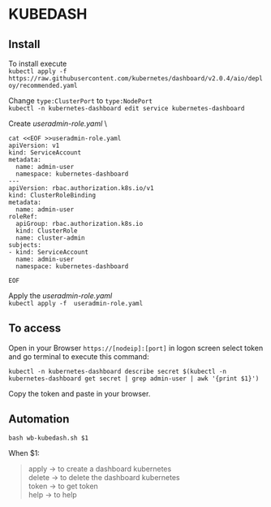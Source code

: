 # KUBEDASH

## Install

To install execute \
```kubectl apply -f https://raw.githubusercontent.com/kubernetes/dashboard/v2.0.4/aio/deploy/recommended.yaml```

Change ```type:ClusterPort``` to ```type:NodePort``` \
```kubectl -n kubernetes-dashboard edit service kubernetes-dashboard ```

Create *_useradmin-role.yaml_* \

```
cat <<EOF >>useradmin-role.yaml
apiVersion: v1
kind: ServiceAccount
metadata:
  name: admin-user
  namespace: kubernetes-dashboard
---
apiVersion: rbac.authorization.k8s.io/v1
kind: ClusterRoleBinding
metadata:
  name: admin-user
roleRef:
  apiGroup: rbac.authorization.k8s.io
  kind: ClusterRole
  name: cluster-admin
subjects:
- kind: ServiceAccount
  name: admin-user
  namespace: kubernetes-dashboard

EOF
```

Apply the  *_useradmin-role.yaml_* \
```kubectl apply -f  useradmin-role.yaml```

## To access

Open in your Browser ```https://[nodeip]:[port]``` in logon screen select token and go terminal to execute this command:

```kubectl -n kubernetes-dashboard describe secret $(kubectl -n kubernetes-dashboard get secret | grep admin-user | awk '{print $1}')```

Copy the token and paste in your browser.

## Automation

```bash wb-kubedash.sh $1```

When $1:
>apply  -> to create a dashboard kubernetes \
>delete -> to delete the dashboard kubernetes \
>token  -> to get token \
>help   -> to help
